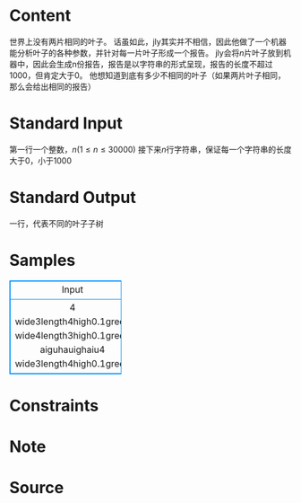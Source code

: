 
# Content

世界上没有两片相同的叶子。
话虽如此，jly其实并不相信，因此他做了一个机器能分析叶子的各种参数，并针对每一片叶子形成一个报告。
jly会将$n$片叶子放到机器中，因此会生成n份报告，报告是以字符串的形式呈现，报告的长度不超过$1000$，但肯定大于$0$。
他想知道到底有多少不相同的叶子（如果两片叶子相同，那么会给出相同的报告）

# Standard Input

第一行一个整数，$n(1 \le n \le 30000)$
接下来$n$行字符串，保证每一个字符串的长度大于$0$，小于$1000$

# Standard Output

一行，代表不同的叶子子树

# Samples

<style>
        table,table tr th, table tr td { border:1px solid #0094ff; }
        table { width: 200px; min-height: 25px; line-height: 25px; text-align: center; border-collapse: collapse;}   
    </style>
<table>
	<tr>
		<td>Input</td>
		<td>Output</td>
	</tr>
<tr><td>4
wide3length4high0.1green
wide4length3high0.1green
aiguhauighaiu4
wide3length4high0.1green
</td><td>3</td></tr></table>


# Constraints



# Note



# Source


